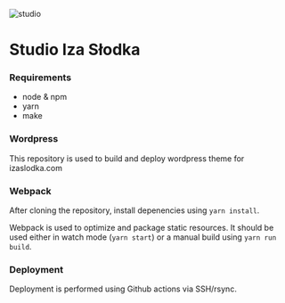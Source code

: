 ![studio](https://user-images.githubusercontent.com/17518047/225091156-8ac171cc-b632-447a-9dff-751c6aebc239.png)


# Studio Iza Słodka

### Requirements

- node & npm
- yarn
- make

### Wordpress

This repository is used to build and deploy wordpress theme for izaslodka.com

### Webpack

After cloning the repository, install depenencies using `yarn install`.

Webpack is used to optimize and package static resources. It should be used either in watch mode (`yarn start`) or a manual build using `yarn run build`.

### Deployment

Deployment is performed using Github actions via SSH/rsync.
